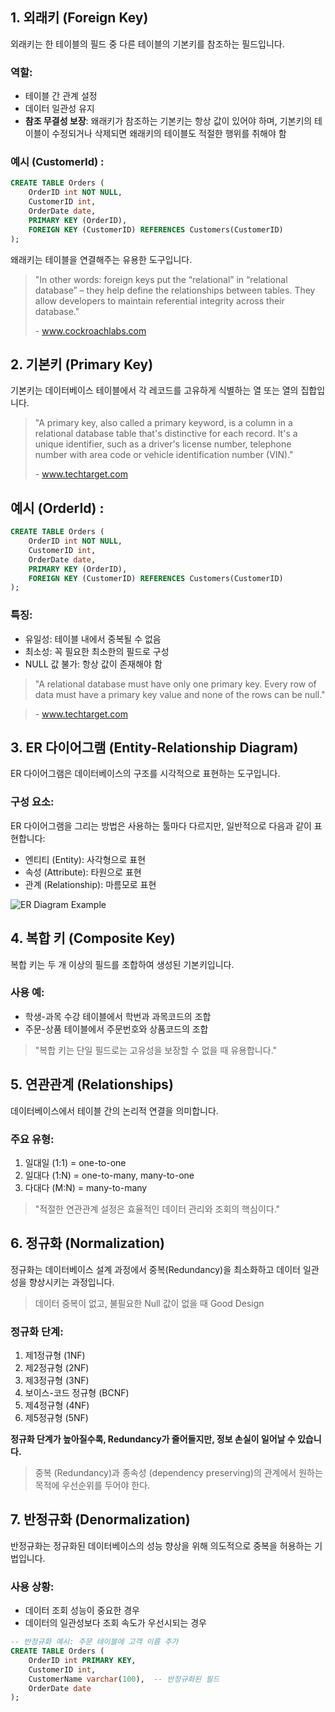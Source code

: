 ## 1. 외래키 (Foreign Key)

외래키는 한 테이블의 필드 중 다른 테이블의 기본키를 참조하는 필드입니다.

### 역할:

- 테이블 간 관계 설정
- 데이터 일관성 유지
- **참조 무결성 보장**: 왜래키가 참조하는 기본키는 항상 값이 있어야 하며, 기본키의 테이블이 수정되거나 삭제되면 왜래키의 테이블도 적절한 행위를 취해야 함

### 예시 (CustomerId) :

```sql
CREATE TABLE Orders (
    OrderID int NOT NULL,
    CustomerID int,
    OrderDate date,
    PRIMARY KEY (OrderID),
    FOREIGN KEY (CustomerID) REFERENCES Customers(CustomerID)
);
```

왜래키는 테이블을 연결해주는 유용한 도구입니다.

> "In other words: foreign keys put the “relational” in “relational database” – they help define the relationships between tables. They allow developers to maintain referential integrity across their database."
>
> \- www.cockroachlabs.com

## 2. 기본키 (Primary Key)

기본키는 데이터베이스 테이블에서 각 레코드를 고유하게 식별하는 열 또는 열의 집합입니다.

> "A primary key, also called a primary keyword, is a column in a relational database table that's distinctive for each record. It's a unique identifier, such as a driver's license number, telephone number with area code or vehicle identification number (VIN)."
>
> \- www.techtarget.com

## 예시 (OrderId) :

```sql
CREATE TABLE Orders (
    OrderID int NOT NULL,
    CustomerID int,
    OrderDate date,
    PRIMARY KEY (OrderID),
    FOREIGN KEY (CustomerID) REFERENCES Customers(CustomerID)
);
```

### 특징:

- 유일성: 테이블 내에서 중복될 수 없음
- 최소성: 꼭 필요한 최소한의 필드로 구성
- NULL 값 불가: 항상 값이 존재해야 함

> "A relational database must have only one primary key. Every row of data must have a primary key value and none of the rows can be null."

> \- www.techtarget.com

## 3. ER 다이어그램 (Entity-Relationship Diagram)

ER 다이어그램은 데이터베이스의 구조를 시각적으로 표현하는 도구입니다.

### 구성 요소:

ER 다이어그램을 그리는 방법은 사용하는 툴마다 다르지만, 일반적으로 다음과 같이 표현합니다:

- 엔티티 (Entity): 사각형으로 표현
- 속성 (Attribute): 타원으로 표현
- 관계 (Relationship): 마름모로 표현

![ER Diagram Example](https://d2slcw3kip6qmk.cloudfront.net/marketing/pages/chart/seo/ERD/discovery/erd-school.svg)

## 4. 복합 키 (Composite Key)

복합 키는 두 개 이상의 필드를 조합하여 생성된 기본키입니다.

### 사용 예:

- 학생-과목 수강 테이블에서 학번과 과목코드의 조합
- 주문-상품 테이블에서 주문번호와 상품코드의 조합

> "복합 키는 단일 필드로는 고유성을 보장할 수 없을 때 유용합니다."

## 5. 연관관계 (Relationships)

데이터베이스에서 테이블 간의 논리적 연결을 의미합니다.

### 주요 유형:

1. 일대일 (1:1) = one-to-one
2. 일대다 (1:N) = one-to-many, many-to-one
3. 다대다 (M:N) = many-to-many

> "적절한 연관관계 설정은 효율적인 데이터 관리와 조회의 핵심이다."

## 6. 정규화 (Normalization)

정규화는 데이터베이스 설계 과정에서 중복(Redundancy)을 최소화하고 데이터 일관성을 향상시키는 과정입니다.

> 데이터 중복이 없고, 불필요한 Null 값이 없을 때 Good Design

### 정규화 단계:

1. 제1정규형 (1NF)
2. 제2정규형 (2NF)
3. 제3정규형 (3NF)
4. 보이스-코드 정규형 (BCNF)
5. 제4정규형 (4NF)
6. 제5정규형 (5NF)

**정규화 단계가 높아질수록, Redundancy가 줄어들지만, 정보 손실이 일어날 수 있습니다.**

> 중복 (Redundancy)과 종속성 (dependency preserving)의 관계에서 원하는 목적에 우선순위를 두어야 한다.

## 7. 반정규화 (Denormalization)

반정규화는 정규화된 데이터베이스의 성능 향상을 위해 의도적으로 중복을 허용하는 기법입니다.

### 사용 상황:

- 데이터 조회 성능이 중요한 경우
- 데이터의 일관성보다 조회 속도가 우선시되는 경우

```sql
-- 반정규화 예시: 주문 테이블에 고객 이름 추가
CREATE TABLE Orders (
    OrderID int PRIMARY KEY,
    CustomerID int,
    CustomerName varchar(100),  -- 반정규화된 필드
    OrderDate date
);
```
